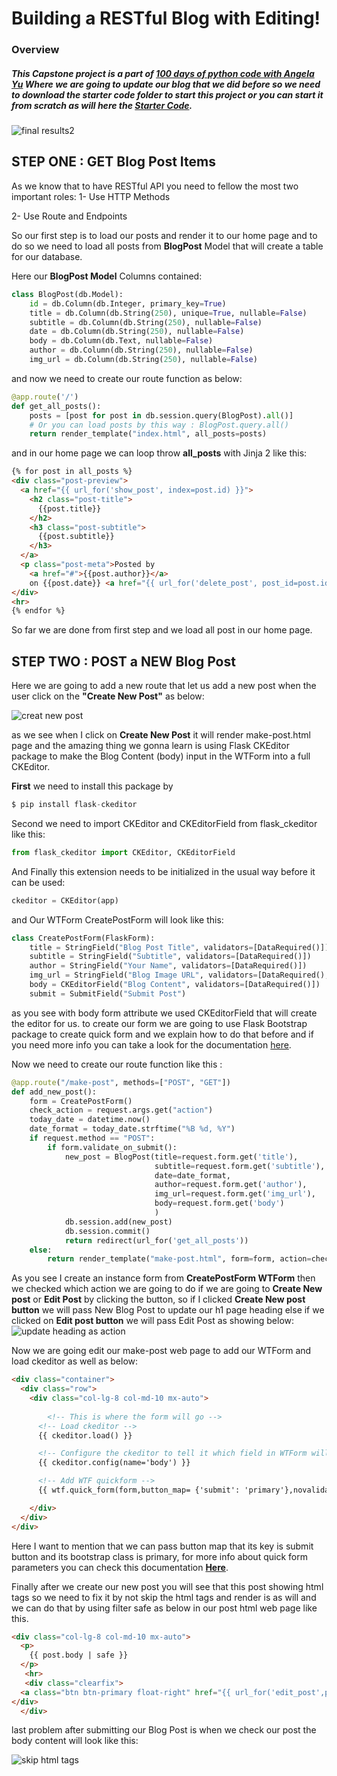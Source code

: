 # Building a RESTful Blog with Editing!
### Overview
##### This Capstone project is a part of [100 days of python code with Angela Yu](https://www.udemy.com/course/100-days-of-code) Where we are going to update our blog that we did before so we need to download the starter code folder to start this project or you can start it from scratch as will here the [Starter Code](https://att-c.udemycdn.com/2021-11-09_16-49-47-da8341ecf42d031e24b28e1e95c0e635/original.zip?response-content-disposition=attachment%3B+filename%3DStarting%2BFiles%2B-%2BRESTful-blog-start.zip&Expires=1650590444&Signature=U~BHMCN9VfauqoVIxeUKfnfo7zywwykNRfKhL9XsTmYr8ToOjLZ7VxIVktYwMHvvLZxUjjhFH4YQFGzq1TcHBLTvJKCxsycL3Xa4DzT2n8pzzVdLhvz4GbblWOCW0TbYOq-~z1ZBpz8N9mzrnacR5JW-a-pM2WFSjwE2F2HZJy7DVk719Gl~tsILIcvsZ53FkqwiBEs0IPTSF1UBEZbjsbh05WAo-h0n7lJMbax8vyTp0zWXnI07JflY2b15beY2tnCIVus47F9rn4cgkQzDBl8eLSgQXp4WXxqW1l3lu-bTTtw545cvsfvn0WpsmGkPfiZiz8CjDEK-KHsen9iPyA__&Key-Pair-Id=APKAITJV77WS5ZT7262A).

![final results2](https://user-images.githubusercontent.com/57592040/164546312-94a7ce71-77e6-4ce1-81cf-828f3d69e4c9.gif)

## STEP ONE : GET Blog Post Items
As we know that to have RESTful API you need to fellow the most two important roles:
1- Use HTTP Methods

2- Use Route and Endpoints

So our first step is to load our posts and render it to our home page and to do so we need to load all posts from **BlogPost** Model that will create a table for our database.

Here our **BlogPost Model** Columns contained:

```python
class BlogPost(db.Model):
    id = db.Column(db.Integer, primary_key=True)
    title = db.Column(db.String(250), unique=True, nullable=False)
    subtitle = db.Column(db.String(250), nullable=False)
    date = db.Column(db.String(250), nullable=False)
    body = db.Column(db.Text, nullable=False)
    author = db.Column(db.String(250), nullable=False)
    img_url = db.Column(db.String(250), nullable=False)
```

and now we need to create our route function as below:

```python
@app.route('/')
def get_all_posts():
    posts = [post for post in db.session.query(BlogPost).all()]
    # Or you can load posts by this way : BlogPost.query.all()
    return render_template("index.html", all_posts=posts)
```

and in our home page we can loop throw **all_posts** with Jinja 2 like this:

```html
{% for post in all_posts %}
<div class="post-preview">
  <a href="{{ url_for('show_post', index=post.id) }}">
    <h2 class="post-title">
      {{post.title}}
    </h2>
    <h3 class="post-subtitle">
      {{post.subtitle}}
    </h3>
  </a>
  <p class="post-meta">Posted by
    <a href="#">{{post.author}}</a>
    on {{post.date}} <a href="{{ url_for('delete_post', post_id=post.id) }}">✘</a></p>
</div>
<hr>
{% endfor %}
```

So far we are done from first step and we load all post in our home page.

## STEP TWO : POST a NEW Blog Post

Here we are going to add a new route that let us add a new post when the user click on the **"Create New Post"**  as below:

![creat new post](https://user-images.githubusercontent.com/57592040/164560203-9c9d9c2a-c0d4-43d6-af21-3a2deb98446d.gif)

as we see when I click on **Create New Post** it will render make-post.html page and the amazing thing we gonna learn is using Flask CKEditor package to make the Blog Content (body) input in the WTForm into a full CKEditor.

**First** we need to install this package by

```python
$ pip install flask-ckeditor
```

Second we need to import CKEditor and CKEditorField from flask_ckeditor like this:

```python
from flask_ckeditor import CKEditor, CKEditorField
```

And Finally this extension needs to be initialized in the usual way before it can be used:

```python
ckeditor = CKEditor(app)
```

and Our WTForm CreatePostForm will look like this:

```python
class CreatePostForm(FlaskForm):
    title = StringField("Blog Post Title", validators=[DataRequired()])
    subtitle = StringField("Subtitle", validators=[DataRequired()])
    author = StringField("Your Name", validators=[DataRequired()])
    img_url = StringField("Blog Image URL", validators=[DataRequired(), URL()])
    body = CKEditorField("Blog Content", validators=[DataRequired()])
    submit = SubmitField("Submit Post")
```

as you see with body form attribute we used CKEditorField that will create the editor for us.
to create our form we are going to use Flask Bootstrap package to create quick form and we explain how to do that before and if you need more info you can take a look for the documentation [here](https://pythonhosted.org/Flask-Bootstrap/forms.html).

Now we need to create our route function like this :

```python
@app.route("/make-post", methods=["POST", "GET"])
def add_new_post():
    form = CreatePostForm()
    check_action = request.args.get("action")
    today_date = datetime.now()
    date_format = today_date.strftime("%B %d, %Y")
    if request.method == "POST":
        if form.validate_on_submit():
            new_post = BlogPost(title=request.form.get('title'),
                                subtitle=request.form.get('subtitle'),
                                date=date_format,
                                author=request.form.get('author'),
                                img_url=request.form.get('img_url'),
                                body=request.form.get('body')
                                )
            db.session.add(new_post)
            db.session.commit()
            return redirect(url_for('get_all_posts'))
    else:
        return render_template("make-post.html", form=form, action=check_action)
```

As you see I create an instance form from **CreatePostForm WTForm** then we checked which action we are going to do if we are going to **Create New post** or **Edit Post** by clicking the button, so if I clicked **Create New post button** we will pass New Blog Post to update our h1 page heading else if we clicked on **Edit post button** we will pass Edit Post as showing below:
![update heading as action](https://user-images.githubusercontent.com/57592040/164565163-a128052b-a48f-4d5b-a668-b2954465415c.gif)

Now we are going edit our make-post web page to add our WTForm and load ckeditor as well as below:

```html
<div class="container">
  <div class="row">
    <div class="col-lg-8 col-md-10 mx-auto">
      
        <!-- This is where the form will go -->
      <!-- Load ckeditor -->
      {{ ckeditor.load() }}

      <!-- Configure the ckeditor to tell it which field in WTForm will need to be a CKEditor. -->
      {{ ckeditor.config(name='body') }}

      <!-- Add WTF quickform -->
      {{ wtf.quick_form(form,button_map= {'submit': 'primary'},novalidate=True) }}

    </div>
  </div>
</div>
```
Here I want to mention that we can pass button map that its key is submit button and its bootstrap class is primary, for more info about quick form parameters you can check this documentation **[Here](https://pythonhosted.org/Flask-Bootstrap/forms.html#form-macro-reference)**.

Finally after we create our new post you will see that this post showing html tags so we need to fix it by not skip the html tags and render is as will and we can do that by using filter safe as below in our post html web page like this.  

```html
<div class="col-lg-8 col-md-10 mx-auto">
  <p>
    {{ post.body | safe }}
  </p>
   <hr>
   <div class="clearfix">
  <a class="btn btn-primary float-right" href="{{ url_for('edit_post',post_id=post.id, action='Edit Post')}}">Edit Post</a>
</div>
  </div>
```
last problem after submitting our Blog Post is when we check our post the body content will look like this:

![skip html tags](https://user-images.githubusercontent.com/57592040/164704451-bc95d698-0ded-4a94-99e4-8608a595e4e2.PNG)
